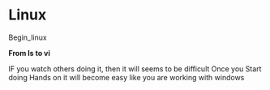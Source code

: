 # Linux
Begin_linux 

 **From ls to vi**
 
IF you watch  others doing it, then it will seems to be difficult 
Once you Start doing Hands on it will become easy like you are working with windows
